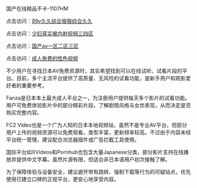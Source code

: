 国产在线精品不卡-1107HM

点击访问：<a href="https://heiliao2dmwwy.pages.dev">99v久久综合狠狠综合久久</a>

点击访问：<a href="https://heiliaoga6s9v.pages.dev">少妇真实被内射视频三四区</a>

点击访问：<a href="https://heiliaoxwd5i8.pages.dev">国产av一区二区三区</a>

点击访问：<a href="https://heiliaoow5kzm.pages.dev">成人免费的性色视频</a>

不少用户在寻找日本AV免费资源时，其实希望找到可以在线试听、试看片段的平台。目前，多个主流平台提供了高质量、无风险的试看功能，是新手用户和观影爱好者的重要参考。

Fanza是日本本土最大成人平台之一，为注册用户提供每天多个影片的试看功能。用户可免费体验影片中的部分精彩片段，了解剧情风格与女优表现，从而决定是否购买完整内容。

FC2 Video也是一个广为人知的日本本地视频站，虽然不是专业AV平台，但部分用户上传的视频资源可以免费观看，类型丰富，更新频率较高。不过由于内容未经平台统一管理，建议配合浏览器插件或广告拦截工具使用。

国际平台如XVideos和Pornhub也包含大量Japanese分类，部分影片支持在线播放并提供中文字幕。虽然片源有限，但适合非日本语用户初次接触了解。

为了保障体验与设备安全，建议避开带有跳转、强制下载等行为的可疑站点，优先使用已建立口碑的正规平台，更安心地享受内容。
 
<span style="display:none;">[Canonical link]( )</span>
